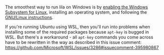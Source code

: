 The smoothest way to run lila on Windows is by [enabling the Windows Subsystem for Linux](https://docs.microsoft.com/de-de/windows/wsl/install-win10), installing an operating system, and following the [GNU/Linux instructions](https://github.com/ornicar/lila/wiki/Lichess-Development-Onboarding).

If you're running Ubuntu using WSL, then you'll run into problems when installing some of the required packages because `apt-key` is bugged in WSL. But there's a workaround - all `apt-key` commands you come across have to be rewritten in the way as described in this issue comment: https://github.com/Microsoft/WSL/issues/3286#issuecomment-395980867
